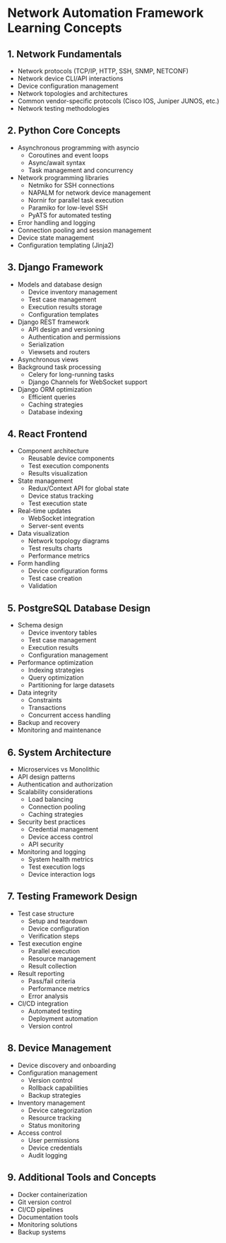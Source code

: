 # Network Automation Framework Learning Concepts

## 1. Network Fundamentals

- Network protocols (TCP/IP, HTTP, SSH, SNMP, NETCONF)
- Network device CLI/API interactions
- Device configuration management
- Network topologies and architectures
- Common vendor-specific protocols (Cisco IOS, Juniper JUNOS, etc.)
- Network testing methodologies

## 2. Python Core Concepts

- Asynchronous programming with asyncio
  - Coroutines and event loops
  - Async/await syntax
  - Task management and concurrency
- Network programming libraries
  - Netmiko for SSH connections
  - NAPALM for network device management
  - Nornir for parallel task execution
  - Paramiko for low-level SSH
  - PyATS for automated testing
- Error handling and logging
- Connection pooling and session management
- Device state management
- Configuration templating (Jinja2)

## 3. Django Framework

- Models and database design
  - Device inventory management
  - Test case management
  - Execution results storage
  - Configuration templates
- Django REST framework
  - API design and versioning
  - Authentication and permissions
  - Serialization
  - Viewsets and routers
- Asynchronous views
- Background task processing
  - Celery for long-running tasks
  - Django Channels for WebSocket support
- Django ORM optimization
  - Efficient queries
  - Caching strategies
  - Database indexing

## 4. React Frontend

- Component architecture
  - Reusable device components
  - Test execution components
  - Results visualization
- State management
  - Redux/Context API for global state
  - Device status tracking
  - Test execution state
- Real-time updates
  - WebSocket integration
  - Server-sent events
- Data visualization
  - Network topology diagrams
  - Test results charts
  - Performance metrics
- Form handling
  - Device configuration forms
  - Test case creation
  - Validation

## 5. PostgreSQL Database Design

- Schema design
  - Device inventory tables
  - Test case management
  - Execution results
  - Configuration management
- Performance optimization
  - Indexing strategies
  - Query optimization
  - Partitioning for large datasets
- Data integrity
  - Constraints
  - Transactions
  - Concurrent access handling
- Backup and recovery
- Monitoring and maintenance

## 6. System Architecture

- Microservices vs Monolithic
- API design patterns
- Authentication and authorization
- Scalability considerations
  - Load balancing
  - Connection pooling
  - Caching strategies
- Security best practices
  - Credential management
  - Device access control
  - API security
- Monitoring and logging
  - System health metrics
  - Test execution logs
  - Device interaction logs

## 7. Testing Framework Design

- Test case structure
  - Setup and teardown
  - Device configuration
  - Verification steps
- Test execution engine
  - Parallel execution
  - Resource management
  - Result collection
- Result reporting
  - Pass/fail criteria
  - Performance metrics
  - Error analysis
- CI/CD integration
  - Automated testing
  - Deployment automation
  - Version control

## 8. Device Management

- Device discovery and onboarding
- Configuration management
  - Version control
  - Rollback capabilities
  - Backup strategies
- Inventory management
  - Device categorization
  - Resource tracking
  - Status monitoring
- Access control
  - User permissions
  - Device credentials
  - Audit logging

## 9. Additional Tools and Concepts

- Docker containerization
- Git version control
- CI/CD pipelines
- Documentation tools
- Monitoring solutions
- Backup systems
